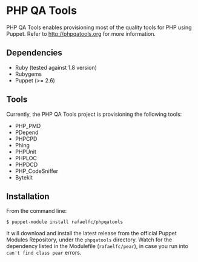 PHP QA Tools
=============

PHP QA Tools enables provisioning most of the quality tools for PHP using Puppet. Refer to http://phpqatools.org for more information.

Dependencies
------------

- Ruby (tested against 1.8 version)
- Rubygems
- Puppet (>= 2.6)

Tools
-----

Currently, the PHP QA Tools project is provisioning the following tools:

* PHP_PMD
* PDepend
* PHPCPD
* Phing
* PHPUnit
* PHPLOC
* PHPDCD
* PHP_CodeSniffer
* Bytekit

Installation
------------

From the command line:

    $ puppet-module install rafaelfc/phpqatools

It will download and install the latest release from the official Puppet Modules Repository, under the `phpqatools` directory.
Watch for the dependency listed in the Modulefile (`rafaelfc/pear`), in case you run into `can't find class pear` errors.


